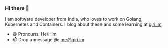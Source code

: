 ### Hi there 👋

I am software developer from India, who loves to work on Golang, Kubernetes and Containers. 
I blog about these and some learning at [giri.im](https://blog.giri.im.). 

- 😄 Pronouns: He/Him
- 📫 Drop a message @: me@giri.im

<!--
**ace03uec/ace03uec** is a ✨ _special_ ✨ repository because its `README.md` (this file) appears on your GitHub profile.

Here are some ideas to get you started:

- 🔭 I’m currently working on ...
- 🌱 I’m currently learning ...
- 👯 I’m looking to collaborate on ...
- 🤔 I’m looking for help with ...
- 💬 Ask me about ...
- 📫 How to reach me: ...
- 😄 Pronouns: ...
- ⚡ Fun fact: ...
-->
